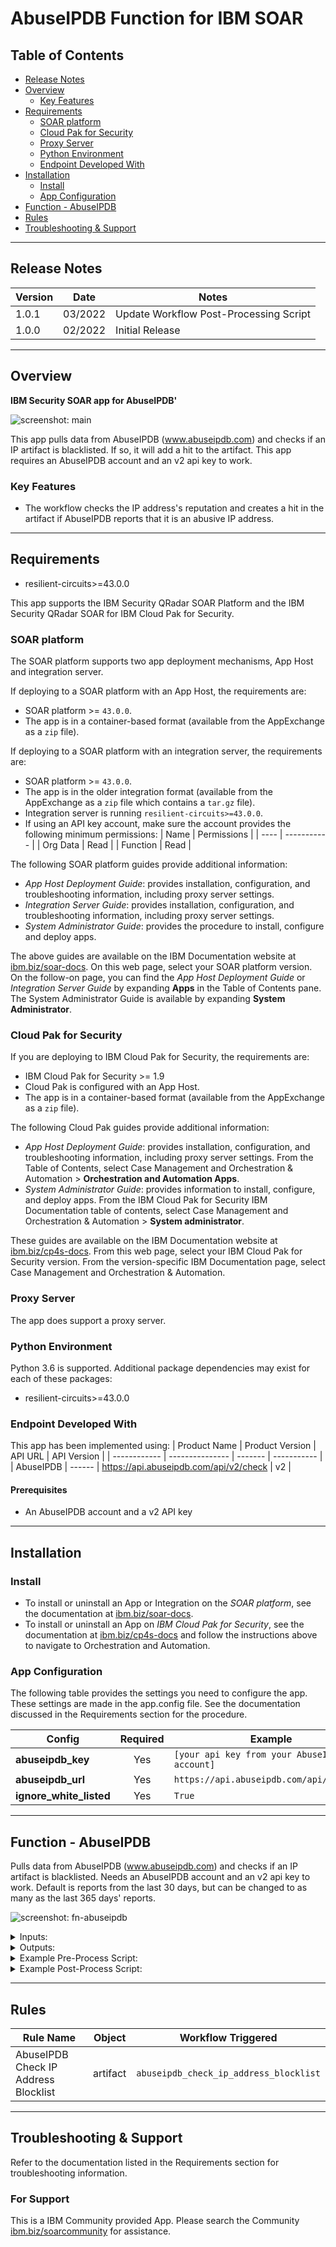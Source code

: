 <!--
  This README.md is generated by running:
  "resilient-sdk docgen -p fn_abuseipdb"

  It is best edited using a Text Editor with a Markdown Previewer. VS Code
  is a good example. Checkout https://guides.github.com/features/mastering-markdown/
  for tips on writing with Markdown

  All fields followed by "::CHANGE_ME::"" should be manually edited

  If you make manual edits and run docgen again, a .bak file will be created

  Store any screenshots in the "doc/screenshots" directory and reference them like:
  ![screenshot: screenshot_1](./screenshots/screenshot_1.png)

  NOTE: If your app is available in the container-format only, there is no need to mention the integration server in this readme.
-->

# AbuseIPDB Function for IBM SOAR

## Table of Contents
- [Release Notes](#release-notes)
- [Overview](#overview)
  - [Key Features](#key-features)
- [Requirements](#requirements)
  - [SOAR platform](#soar-platform)
  - [Cloud Pak for Security](#cloud-pak-for-security)
  - [Proxy Server](#proxy-server)
  - [Python Environment](#python-environment)
  - [Endpoint Developed With](#endpoint-developed-with)
- [Installation](#installation)
  - [Install](#install)
  - [App Configuration](#app-configuration)
- [Function - AbuseIPDB](#function---abuseipdb)
- [Rules](#rules)
- [Troubleshooting & Support](#troubleshooting--support)
---

## Release Notes
<!--
  Specify all changes in this release. Do not remove the release 
  notes of a previous release
-->
| Version | Date | Notes |
| ------- | ---- | ----- |
| 1.0.1 | 03/2022 | Update Workflow Post-Processing Script |
| 1.0.0 | 02/2022 | Initial Release |

---

## Overview
<!--
  Provide a high-level description of the function itself and its remote software or application.
  The text below is parsed from the "description" and "long_description" attributes in the setup.py file
-->
**IBM Security SOAR app for AbuseIPDB'**

 ![screenshot: main](./doc/screenshots/main.png)

This app pulls data from AbuseIPDB (www.abuseipdb.com) and checks if an IP artifact is blacklisted. If so, it will add a hit to the artifact. This app requires an AbuseIPDB account and an v2 api key to work.

### Key Features
<!--
  List the Key Features of the Integration
-->
* The workflow checks the IP address's reputation and creates a hit in the artifact if AbuseIPDB reports that it is an abusive IP address.

---

## Requirements
<!--
  List any Requirements 
--> 
* resilient-circuits>=43.0.0

This app supports the IBM Security QRadar SOAR Platform and the IBM Security QRadar SOAR for IBM Cloud Pak for Security.

### SOAR platform
The SOAR platform supports two app deployment mechanisms, App Host and integration server.

If deploying to a SOAR platform with an App Host, the requirements are:
* SOAR platform >= `43.0.0`.
* The app is in a container-based format (available from the AppExchange as a `zip` file).

If deploying to a SOAR platform with an integration server, the requirements are:
* SOAR platform >= `43.0.0`.
* The app is in the older integration format (available from the AppExchange as a `zip` file which contains a `tar.gz` file).
* Integration server is running `resilient-circuits>=43.0.0`.
* If using an API key account, make sure the account provides the following minimum permissions: 
  | Name | Permissions |
  | ---- | ----------- |
  | Org Data | Read |
  | Function | Read |

The following SOAR platform guides provide additional information: 
* _App Host Deployment Guide_: provides installation, configuration, and troubleshooting information, including proxy server settings. 
* _Integration Server Guide_: provides installation, configuration, and troubleshooting information, including proxy server settings.
* _System Administrator Guide_: provides the procedure to install, configure and deploy apps. 

The above guides are available on the IBM Documentation website at [ibm.biz/soar-docs](https://ibm.biz/soar-docs). On this web page, select your SOAR platform version. On the follow-on page, you can find the _App Host Deployment Guide_ or _Integration Server Guide_ by expanding **Apps** in the Table of Contents pane. The System Administrator Guide is available by expanding **System Administrator**.

### Cloud Pak for Security
If you are deploying to IBM Cloud Pak for Security, the requirements are:
* IBM Cloud Pak for Security >= 1.9
* Cloud Pak is configured with an App Host.
* The app is in a container-based format (available from the AppExchange as a `zip` file).

The following Cloud Pak guides provide additional information: 
* _App Host Deployment Guide_: provides installation, configuration, and troubleshooting information, including proxy server settings. From the Table of Contents, select Case Management and Orchestration & Automation > **Orchestration and Automation Apps**.
* _System Administrator Guide_: provides information to install, configure, and deploy apps. From the IBM Cloud Pak for Security IBM Documentation table of contents, select Case Management and Orchestration & Automation > **System administrator**.

These guides are available on the IBM Documentation website at [ibm.biz/cp4s-docs](https://ibm.biz/cp4s-docs). From this web page, select your IBM Cloud Pak for Security version. From the version-specific IBM Documentation page, select Case Management and Orchestration & Automation.

### Proxy Server
The app does support a proxy server.

### Python Environment
Python 3.6 is supported.
Additional package dependencies may exist for each of these packages:
* resilient-circuits>=43.0.0

### Endpoint Developed With

This app has been implemented using:
| Product Name | Product Version | API URL | API Version |
| ------------ | --------------- | ------- | ----------- |
| AbuseIPDB | ------ | https://api.abuseipdb.com/api/v2/check | v2 |

#### Prerequisites
<!--
List any prerequisites that are needed to use with this endpoint solution. Remove any section that is unnecessary.
-->
* An AbuseIPDB account and a v2 API key

---

## Installation

### Install
* To install or uninstall an App or Integration on the _SOAR platform_, see the documentation at [ibm.biz/soar-docs](https://ibm.biz/soar-docs).
* To install or uninstall an App on _IBM Cloud Pak for Security_, see the documentation at [ibm.biz/cp4s-docs](https://ibm.biz/cp4s-docs) and follow the instructions above to navigate to Orchestration and Automation.

### App Configuration
The following table provides the settings you need to configure the app. These settings are made in the app.config file. See the documentation discussed in the Requirements section for the procedure.

| Config | Required | Example | Description |
| ------ | :------: | ------- | ----------- |
| **abuseipdb_key** | Yes | `[your api key from your AbuseIPDB account]` | -- |
| **abuseipdb_url** | Yes | `https://api.abuseipdb.com/api/v2/check` | -- |
| **ignore_white_listed** | Yes | `True` | -- |


---

## Function - AbuseIPDB
Pulls data from AbuseIPDB (www.abuseipdb.com) and checks if an IP artifact is blacklisted. Needs an AbuseIPDB account and an v2 api key to work. Default is reports from the last 30 days, but can be changed to as many as the last 365 days' reports.

 ![screenshot: fn-abuseipdb ](./doc/screenshots/fn-abuseipdb.png)

<details><summary>Inputs:</summary>
<p>

| Name | Type | Required | Example | Tooltip |
| ---- | :--: | :------: | ------- | ------- |
| `abuseipdb_artifact_type` | `text` | Yes | `-` | - |
| `abuseipdb_range_of_days` | `number` | Yes | 30 | - |
| `abuseipdb_artifact_value` | `text` | Yes | `-` | - |

</p>
</details>

<details><summary>Outputs:</summary>
<p>

> **NOTE:** This example might be in JSON format, but `results` is a Python Dictionary on the SOAR platform.

```python
results = {
  "content": {
    "data": {
      "abuseConfidenceScore": 100,
      "countryCode": "TH",
      "countryName": "Thailand",
      "domain": "cattelecom.com",
      "hostnames": [],
      "ipAddress": "110.77.136.226",
      "ipVersion": 4,
      "isPublic": true,
      "isWhitelisted": false,
      "isp": "CAT Telecom Public Company Ltd",
      "lastReportedAt": "2022-02-08T17:10:55+00:00",
      "numDistinctUsers": 32,
      "reports": [
        {
          "categories": [
            18
          ],
          "comment": "Attempted Brute Force (dovecot)",
          "reportedAt": "2022-02-08T17:10:55+00:00",
          "reporterCountryCode": "GB",
          "reporterCountryName": "United Kingdom of Great Britain and Northern Ireland",
          "reporterId": 34703
        },
        {
          "categories": [
            18
          ],
          "comment": "Email Auth Brute force attack 1/1 in last day",
          "reportedAt": "2022-02-06T19:27:40+00:00",
          "reporterCountryCode": "GB",
          "reporterCountryName": "United Kingdom of Great Britain and Northern Ireland",
          "reporterId": 49881
        }
      ],
      "totalReports": 2,
      "usageType": null
    }
  },
  "inputs": {
    "abuseipdb_artifact_type": "IP Address",
    "abuseipdb_artifact_value": "110.77.136.226"
  },
  "metrics": {
    "execution_time_ms": 298,
    "host": "My Host",
    "package": "fn-abuseipdb",
    "package_version": "1.0.0",
    "timestamp": "2022-02-11 14:18:53",
    "version": "1.0"
  },
  "raw": null,
  "reason": null,
  "success": true,
  "version": 2.0
}
```

</p>
</details>

<details><summary>Example Pre-Process Script:</summary>
<p>

```python
inputs.abuseipdb_artifact_type = artifact.type
inputs.abuseipdb_artifact_value = artifact.value
```

</p>
</details>

<details><summary>Example Post-Process Script:</summary>
<p>

```python
CATEGORIES= {
  3: "Fraud Orders",
  4: "DDoS Attack",
  5: "FTP Brute-Force",
  6: "Ping of Death",
  7: "Phishing",
  8: "Fraud VoIP",
  9: "Open Proxy",
  10: "Web Spam",
  11: "Email Spam",
  12: "Blog Spam",
  13: "VPN IP",
  14: "Port Scan",
  15: "Hacking",
  16: "SQL Injection",
  17: "Spoofing",
  18: "Brute-Force",
  19: "Bad Web Bot",
  20: "Exploited Host",
  21: "Web App Attack",
  22: "SSH",
  23: "IoT Targeted",
}

if results.success:
  if results.content:
    resp_data = results.content['data']
    number_of_reports = resp_data['totalReports']
    country_name = resp_data['countryName']
    most_recent_report = resp_data['lastReportedAt']
    confidence_score = resp_data.get("abuseConfidenceScore", 0)
    
    hit = []
    
    # get clean list of de-duped categories
    categories_names = ""
    if resp_data.get('reports'):
        categories_list = []
        for report in resp_data['reports']:
            categories_list.extend(report["categories"])
        categories_set = set(categories_list)  # dedup list
        categories_names = u', '.join(CATEGORIES.get(item, 'unknown') for item in categories_set)
  
    
    # only return data if there's anything useful
    if number_of_reports or confidence_score:
      hit = [
        {
          "name": "Confidence Score",
          "type": "number",
          "value": "{}".format(confidence_score)
        }, 
        {
          "name": "Number of Reports",
          "type": "number",
          "value": "{}".format(number_of_reports)
        }, 
        {
          "name": "Country",
          "type": "string",
          "value": "{}".format(country_name)
        },
        {
          "name": "Most Recent Report",
          "type": "string",
          "value": "{}".format(most_recent_report)
        },
        {
          "name": "Categories",
          "type": "string",
          "value": "{}".format(categories_names)
        }
        ]
      artifact.addHit("AbuseIPDB Function hits added", hit)
    else:
      incident.addNote("{} has no reports or confidence score to return or is not in AbuseIPDB's database.".format(resp_data["ipAddress"]))
else:
  incident.addNote("AbuseIPDB Check IP Address Blocklist failed: {}".format(results.reason))

```

</p>
</details>

---





## Rules
| Rule Name | Object | Workflow Triggered |
| --------- | ------ | ------------------ |
| AbuseIPDB Check IP Address Blocklist | artifact | `abuseipdb_check_ip_address_blocklist` |

---

## Troubleshooting & Support
Refer to the documentation listed in the Requirements section for troubleshooting information.

### For Support
This is a IBM Community provided App. Please search the Community [ibm.biz/soarcommunity](https://ibm.biz/soarcommunity) for assistance.
